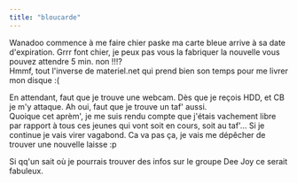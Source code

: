 ```yaml
---
title: "bloucarde"
---
```


Wanadoo commence à me faire chier paske ma carte bleue arrive à sa date
d'expiration. Grrr font chier, je peux pas vous la fabriquer la nouvelle vous
pouvez attendre 5 min. non !!!?  
Hmmf, tout l'inverse de materiel.net qui prend bien son temps pour me livrer
mon disque :(

En attendant, faut que je trouve une webcam. Dès que je reçois HDD, et CB je
m'y attaque. Ah oui, faut que je trouve un taf' aussi.  
Quoique cet aprèm', je me suis rendu compte que j'étais vachement libre par
rapport à tous ces jeunes qui vont soit en cours, soit au taf'... Si je
continue je vais virer vagabond. Ca va pas ça, je vais me dépêcher de trouver
une nouvelle laisse :p

Si qq'un sait où je pourrais trouver des infos sur le groupe Dee Joy ce serait
fabuleux.

